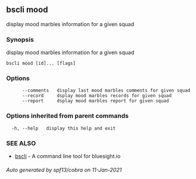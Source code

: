 ## bscli mood

display mood marbles information for a given squad

### Synopsis

display mood marbles information for a given squad
	

```
bscli mood [id]... [flags]
```

### Options

```
      --comments   display last mood marbles comments for given squad
      --record     dsplay mood marbles records for given squad
      --report     dsplay mood marbles report for given squad
```

### Options inherited from parent commands

```
  -h, --help   display this help and exit
```

### SEE ALSO

* [bscli](bscli.md)	 - A command line tool for bluesight.io

###### Auto generated by spf13/cobra on 11-Jan-2021
